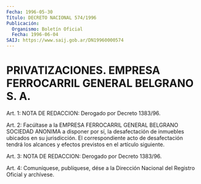 ```yaml
---
Fecha: 1996-05-30
Título: DECRETO NACIONAL 574/1996
Publicación:
  Organismo: Boletín Oficial
  Fecha: 1996-06-04
SAIJ: https://www.saij.gob.ar/DN19960000574
---
```

# PRIVATIZACIONES. EMPRESA FERROCARRIL GENERAL BELGRANO S. A.

<a id="1"></a>
Art. 1: NOTA DE REDACCION: Derogado por Decreto 1383/96.

<a id="2"></a>
Art.  2:  Facúltase  a  la  EMPRESA FERROCARRIL GENERAL  BELGRANO SOCIEDAD ANONIMA a disponer por  sí,  la desafectación de inmuebles ubicados en su jurisdicción. El correspondiente acto de desafectación  tendrá  los  alcances  y  efectos  previstos  en  el artículo siguiente.

<a id="3"></a>
Art. 3: NOTA DE REDACCION: Derogado por Decreto 1383/96.

<a id="4"></a>
Art. 4: Comuníquese,  publíquese, dése a la Dirección Nacional del Registro Oficial y archívese.